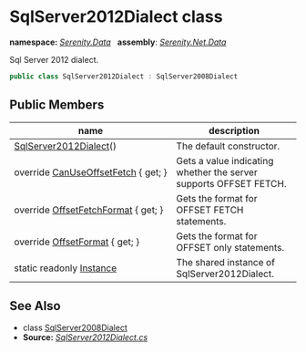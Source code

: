 # SqlServer2012Dialect class
**namespace:** *[Serenity.Data](../README.md#serenity.data-namespace)*   **assembly**: *[Serenity.Net.Data](../README.md)*

Sql Server 2012 dialect.

```csharp
public class SqlServer2012Dialect : SqlServer2008Dialect
```

## Public Members

| name | description |
| --- | --- |
| [SqlServer2012Dialect](SqlServer2012Dialect/SqlServer2012Dialect.md)() | The default constructor. |
| override [CanUseOffsetFetch](SqlServer2012Dialect/CanUseOffsetFetch.md) { get; } | Gets a value indicating whether the server supports OFFSET FETCH. |
| override [OffsetFetchFormat](SqlServer2012Dialect/OffsetFetchFormat.md) { get; } | Gets the format for OFFSET FETCH statements. |
| override [OffsetFormat](SqlServer2012Dialect/OffsetFormat.md) { get; } | Gets the format for OFFSET only statements. |
| static readonly [Instance](SqlServer2012Dialect/Instance.md) | The shared instance of SqlServer2012Dialect. |

## See Also

* class [SqlServer2008Dialect](SqlServer2008Dialect.md)
* **Source:** *[SqlServer2012Dialect.cs](https://github.com/serenity-is/Serenity/blob/master/src/Serenity.Net.Data/Dialects/SqlServer2012Dialect.cs)*